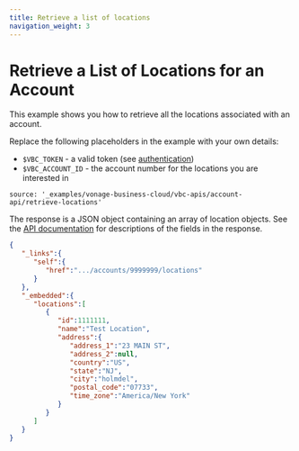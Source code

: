 ```yaml
---
title: Retrieve a list of locations
navigation_weight: 3
---
```


# Retrieve a List of Locations for an Account

This example shows you how to retrieve all the locations associated with an account.

Replace the following placeholders in the example with your own details:

* `$VBC_TOKEN` - a valid token (see [authentication](http://localhost:3000/vonage-business-cloud/vbc-apis/getting-started/authentication))
* `$VBC_ACCOUNT_ID` - the account number for the locations you are interested in

```building_blocks
source: '_examples/vonage-business-cloud/vbc-apis/account-api/retrieve-locations'
```
The response is a JSON object containing an array of location objects. See the [API documentation](/api/vonage-business-cloud/account#AccountCtrl.getLocationsByAccountID) for descriptions of the fields in the response.

```json
{
   "_links":{
      "self":{
         "href":".../accounts/9999999/locations"
      }
   },
   "_embedded":{
      "locations":[
         {
            "id":1111111,
            "name":"Test Location",
            "address":{
               "address_1":"23 MAIN ST",
               "address_2":null,
               "country":"US",
               "state":"NJ",
               "city":"holmdel",
               "postal_code":"07733",
               "time_zone":"America/New York"
            }
         }
      ]
   }
}
```
